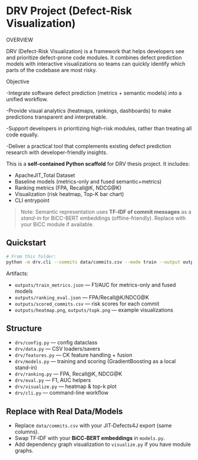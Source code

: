 
# DRV Project (Defect-Risk Visualization)

OVERVIEW

DRV (Defect-Risk Visualization) is a framework that helps developers see and prioritize defect-prone code modules.
It combines defect prediction models with interactive visualizations so teams can quickly identify which parts of the codebase are most risky.

Objective

-Integrate software defect prediction (metrics + semantic models) into a unified workflow.

-Provide visual analytics (heatmaps, rankings, dashboards) to make predictions transparent and interpretable.

-Support developers in prioritizing high-risk modules, rather than treating all code equally.

-Deliver a practical tool that complements existing defect prediction research with developer-friendly insights.







This is a **self-contained Python scaffold** for DRV thesis project. It includes:
- ApacheJIT_Total Dataset
- Baseline models (metrics-only and fused semantic+metrics)
- Ranking metrics (FPA, Recall@K, NDCG@K)
- Visualization (risk heatmap, Top-K bar chart)
- CLI entrypoint

> Note: Semantic representation uses **TF‑IDF of commit messages** as a *stand-in* for BiCC-BERT embeddings (offline-friendly). Replace with your BiCC module if available.

## Quickstart

```bash
# From this folder:
python -m drv.cli --commits data/commits.csv --mode train --output outputs
```

Artifacts:
- `outputs/train_metrics.json` — F1/AUC for metrics-only and fused models
- `outputs/ranking_eval.json` — FPA/Recall@K/NDCG@K
- `outputs/scored_commits.csv` — risk scores for each commit
- `outputs/heatmap.png`, `outputs/topk.png` — example visualizations

## Structure

- `drv/config.py` — config dataclass
- `drv/data.py` — CSV loaders/savers
- `drv/features.py` — CK feature handling + fusion
- `drv/models.py` — training and scoring (GradientBoosting as a local stand-in)
- `drv/ranking.py` — FPA, Recall@K, NDCG@K
- `drv/eval.py` — F1, AUC helpers
- `drv/visualize.py` — heatmap & top-k plot
- `drv/cli.py` — command-line workflow

## Replace with Real Data/Models
- Replace `data/commits.csv` with your JIT‑Defects4J export (same columns).
- Swap TF‑IDF with your **BiCC‑BERT embeddings** in `models.py`.
- Add dependency graph visualization to `visualize.py` if you have module graphs.
